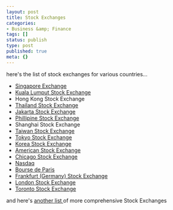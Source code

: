 ```yaml
---
layout: post
title: Stock Exchanges
categories:
- Business &amp; Finance
tags: []
status: publish
type: post
published: true
meta: {}
---
```

here's the list of stock exchanges for various countries...
<ul>
	<li><a href="http://www.ses.com.sg/">Singapore Exchange</a></li>
	<li><a href="http://www.klse.com.my/website/bm/">Kuala Lumput Stock Exchange</a></li>
	<li>Hong Kong Stock Exchange</li>
	<li><a href="http://www.set.or.th/en/index.html">Thailand Stock Exchange</a></li>
	<li><a href="http://www.jsx.co.id/">Jakarta Stock Exchange</a></li>
	<li><a href="http://www.pse.org.ph/">Phillipine Stock Exchange</a></li>
	<li>Shanghai Stock Exchange</li>
	<li><a href="http://www.tse.com.tw/ch/index.php">Taiwan Stock Exchange</a></li>
	<li><a href="http://www.tse.or.jp/english/">Tokyo Stock Exchange</a></li>
	<li><a href="http://www.kse.or.kr/index.html">Korea Stock Exchange</a></li>
	<li><a href="http://www.amex.com/">American Stock Exchange</a></li>
	<li><a href="http://www.chx.com/">Chicago Stock Exchange</a></li>
	<li><a href="http://www.nasdaq.com/aspx/iishome.aspx">Nasdaq</a></li>
	<li><a href="http://www.euronext.com/index-2166-FR.html">Bourse de Paris</a></li>
	<li><a href="http://deutsche-boerse.com/dbag/dispatch/en/kir/gdb_navigation/about_us/20_FWB_Frankfurt_Stock_Exchange">Frankfurt (Germany) Stock Exchange</a></li>
	<li><a href="http://www.londonstockexchange.com/en-gb/">London Stock Exchange</a></li>
	<li><a href="http://www.tsx.com/">Toronto Stock Exchange</a></li>
</ul>
and here's <a href="http://www.tdd.lt/slnews/Stock_Exchanges/Stock.Exchanges.html">another list </a>of more comprehensive Stock Exchanges
